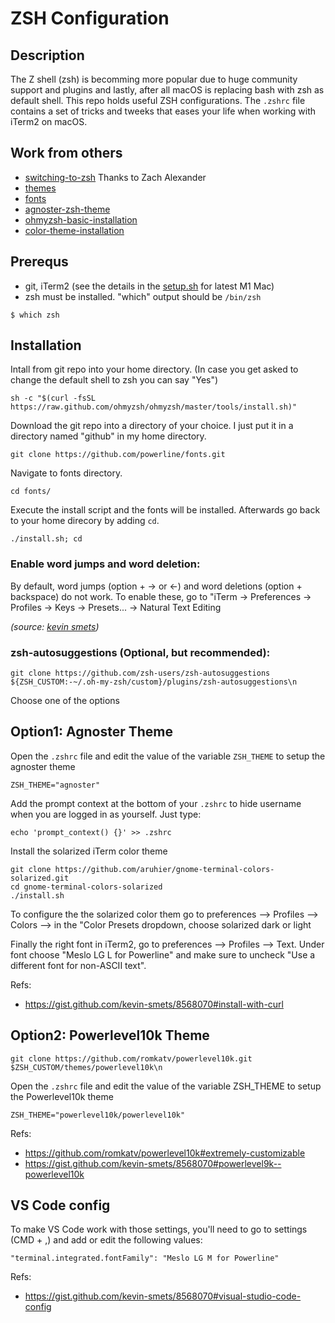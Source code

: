 # ZSH Configuration

##  Description
The Z shell (zsh) is becomming more popular due to huge community support and plugins and lastly, after all macOS is replacing bash with zsh as default shell. This repo holds useful ZSH configurations. The `.zshrc` file contains a set of tricks and tweeks that eases your life when working with iTerm2 on macOS.


## Work from others

* [switching-to-zsh] Thanks to Zach Alexander
* [themes] 
* [fonts] 
* [agnoster-zsh-theme] 
* [ohmyzsh-basic-installation]
* [color-theme-installation]


[switching-to-zsh]:                         http://zpalexander.com/switching-to-zsh/
[themes]:                                   https://github.com/ohmyzsh/ohmyzsh/wiki/themes
[fonts]:                                    https://github.com/powerline/fonts
[agnoster-zsh-theme]:                       https://github.com/agnoster/agnoster-zsh-theme
[ohmyzsh-basic-installation]:               https://github.com/ohmyzsh/ohmyzsh#basic-installation
[color-theme-installation]:                 https://gabrieltanner.org/blog/customizing-terminal-using-ohmyzsh

## Prerequs

* git, iTerm2 (see the details in the [setup.sh](./setup.sh) for latest M1 Mac)
* zsh must be installed. "which" output should be `/bin/zsh`
```console
$ which zsh
```


## Installation

Intall from git repo into your home directory. (In case you get asked to change the default shell to zsh you can say "Yes")

```console
sh -c "$(curl -fsSL https://raw.github.com/ohmyzsh/ohmyzsh/master/tools/install.sh)"
```

Download the git repo into a directory of your choice. I just put it in a directory named "github" in my home directory.

```console
git clone https://github.com/powerline/fonts.git
```

Navigate to fonts directory.
```console
cd fonts/
```

Execute the install script and the fonts will be installed. Afterwards go back to your home direcory by adding `cd`. 
```console
./install.sh; cd
```


### Enable word jumps and word deletion:
By default, word jumps (option + → or ←) and word deletions (option + backspace) do not work. To enable these, go to "iTerm → Preferences → Profiles → Keys → Presets... → Natural Text Editing

*(source: [kevin smets](https://gist.github.com/kevin-smets/8568070#enable-word-jumps-and-word-deletion-aka-natural-text-selection))*

### zsh-autosuggestions (Optional, but recommended):
```
git clone https://github.com/zsh-users/zsh-autosuggestions ${ZSH_CUSTOM:-~/.oh-my-zsh/custom}/plugins/zsh-autosuggestions\n
```

Choose one of the options

## Option1: Agnoster Theme

Open the `.zshrc` file and edit the value of the variable `ZSH_THEME` to setup the agnoster theme

```console
ZSH_THEME="agnoster"
```

Add the prompt context at the bottom of your `.zshrc` to hide username when you are logged in as yourself. Just type:

```console
echo 'prompt_context() {}' >> .zshrc
```

Install the solarized iTerm color theme

```console
git clone https://github.com/aruhier/gnome-terminal-colors-solarized.git
cd gnome-terminal-colors-solarized
./install.sh
```

To configure the the solarized color them go to preferences --> Profiles --> Colors --> in the "Color Presets dropdown, choose solarized dark or light

Finally the right font in iTerm2, go to preferences --> Profiles --> Text. Under font choose "Meslo LG L for Powerline" and make sure to uncheck "Use a different font for non-ASCII text". 

Refs:
- https://gist.github.com/kevin-smets/8568070#install-with-curl


## Option2: Powerlevel10k Theme


```
git clone https://github.com/romkatv/powerlevel10k.git $ZSH_CUSTOM/themes/powerlevel10k\n
```

Open the `.zshrc` file and edit the value of the variable ZSH_THEME to setup the Powerlevel10k theme

```console
ZSH_THEME="powerlevel10k/powerlevel10k"
```


Refs:
- https://github.com/romkatv/powerlevel10k#extremely-customizable
- https://gist.github.com/kevin-smets/8568070#powerlevel9k--powerlevel10k


## VS Code config
To make VS Code work with those settings, you'll need to go to settings (CMD + ,) and add or edit the following values:


```
"terminal.integrated.fontFamily": "Meslo LG M for Powerline"
```

Refs:
- https://gist.github.com/kevin-smets/8568070#visual-studio-code-config
